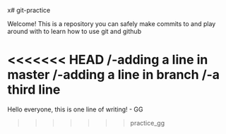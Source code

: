 x# git-practice

Welcome! This is a repository you can safely make commits to and play around with to learn how to use git and github

<<<<<<< HEAD
/-adding a line in master
/-adding a line in branch
/-a third line
=======
Hello everyone, this is one line of writing! - GG
>>>>>>> practice_gg
